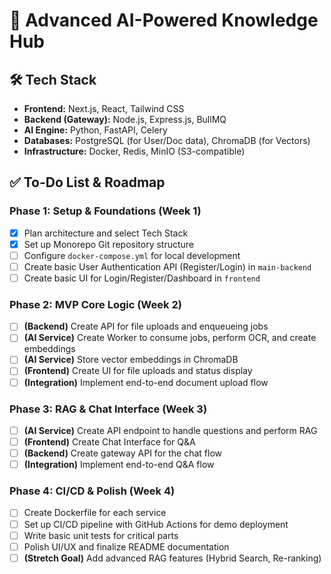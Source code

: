 # 🚀 Advanced AI-Powered Knowledge Hub

## 🛠️ Tech Stack

- **Frontend:** Next.js, React, Tailwind CSS
- **Backend (Gateway):** Node.js, Express.js, BullMQ
- **AI Engine:** Python, FastAPI, Celery
- **Databases:** PostgreSQL (for User/Doc data), ChromaDB (for Vectors)
- **Infrastructure:** Docker, Redis, MinIO (S3-compatible)

## ✅ To-Do List & Roadmap

### Phase 1: Setup & Foundations (Week 1)
- [x] Plan architecture and select Tech Stack
- [x] Set up Monorepo Git repository structure
- [ ] Configure `docker-compose.yml` for local development
- [ ] Create basic User Authentication API (Register/Login) in `main-backend`
- [ ] Create basic UI for Login/Register/Dashboard in `frontend`

### Phase 2: MVP Core Logic (Week 2)
- [ ] **(Backend)** Create API for file uploads and enqueueing jobs
- [ ] **(AI Service)** Create Worker to consume jobs, perform OCR, and create embeddings
- [ ] **(AI Service)** Store vector embeddings in ChromaDB
- [ ] **(Frontend)** Create UI for file uploads and status display
- [ ] **(Integration)** Implement end-to-end document upload flow

### Phase 3: RAG & Chat Interface (Week 3)
- [ ] **(AI Service)** Create API endpoint to handle questions and perform RAG
- [ ] **(Frontend)** Create Chat Interface for Q&A
- [ ] **(Backend)** Create gateway API for the chat flow
- [ ] **(Integration)** Implement end-to-end Q&A flow

### Phase 4: CI/CD & Polish (Week 4)
- [ ] Create Dockerfile for each service
- [ ] Set up CI/CD pipeline with GitHub Actions for demo deployment
- [ ] Write basic unit tests for critical parts
- [ ] Polish UI/UX and finalize README documentation
- [ ] **(Stretch Goal)** Add advanced RAG features (Hybrid Search, Re-ranking)
